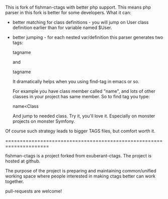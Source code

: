 This is fork of fishman-ctags with better php support. This means php
parser in this fork is better for some developers. What it can:

- better matching for class definitions - you will jump on User class
  definition earlier than for variable named $User.

- better jumping - for each nested var/definition this parser
  generates two tags:

  tagname

  and

  tagname<Parent>

  It dramatically helps when you using find-tag in emacs or so.

  For example you have class member called "name", and lots of other
  classes in your project has same member. So to find tag you type:

  name<Class

  And jump to needed class. Try it, you'll love it. Especially on
  monster projects on monster Symfony.


Of course such strategy leads to bigger TAGS files, but comfort worth
it.

=====================================================================

fishman-ctags is a project forked from exuberant-ctags. The project is
hosted at github.

The purpose of the project is preparing and maintaining common/unified
working space where people interested in making ctags better can work
together.

pull-requests are welcome!
